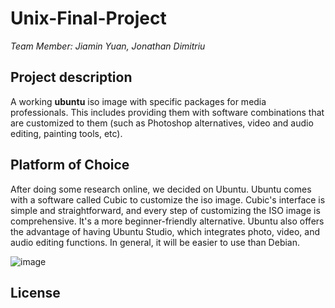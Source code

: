 # Unix-Final-Project
*Team Member: Jiamin Yuan, Jonathan Dimitriu*
## Project description
A working **ubuntu** iso image with specific packages for media professionals. This includes providing them with software combinations that are customized to them (such as Photoshop alternatives, video and audio editing, painting tools, etc).

## Platform of Choice
After doing some research online, we decided on Ubuntu. Ubuntu comes with a software called Cubic to customize the iso image. Cubic's interface is simple and straightforward, and every step of customizing the ISO image is comprehensive. It's a more beginner-friendly alternative. Ubuntu also offers the advantage of having Ubuntu Studio, which integrates photo, video, and audio editing functions. In general, it will be easier to use than Debian.

![image](https://user-images.githubusercontent.com/82058058/166124249-8f751a96-0e13-4f91-9280-21bc6a257399.png)

## License


